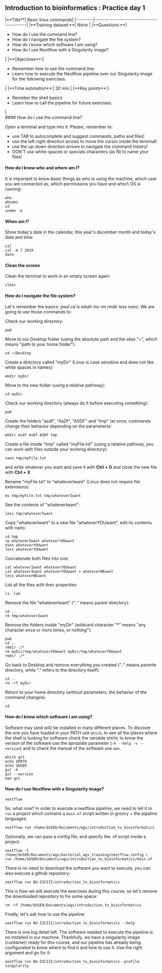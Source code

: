 ## Introduction to bioinformatics : Practice day 1

<div class="tables-start"></div>
|**Title**| Basic linux commands|
|---------|-------------------------------------------|
|**Training dataset:**| None |
|**Questions:**| <ul><li>How do I use the command line?</li><li>How do I navigate the file system?</li><li>How do I know which software I am using?</li><li>How do I use Nextflow with a Singularity image?</li></ul>|
|**Objectives**:|<ul><li>Remember how to use the command line.</li><li>Learn how to execute the Nextflow pipeline over our Singularity image for the following exercises.</li></ul>|
|**Time estimation**:| 30 min |
|**Key points**:|<ul><li>Remeber the shell basics</li><li>Learn how to call the pipeline for future exercises.</li></ul>|

<div class="tables-end"></div>
#### How do I use the command line?

Open a terminal and type into it. Please, remember to:
* use TAB to autocomplete and suggest commands, paths and files!
* use the left-right direction arrows to move the cursor inside the terminal!
* use the up-down direction arrows to navigate the command history!
* DON'T use white-spaces or specials characters (as Ñ) to name your files!

#### How do I know who and where am I?

It is important to know basic things as who is using the machine, which user you are connected as, which permissions you have and which OS is running:
```
who
whoami
id
uname -a
```

#### When am I?

Show today's date in the calendar, this year's december month and today's date and time:
```
cal
cal -m 7 2019
date
```

#### Clean the screen

Clean the terminal to work in an empty screen again:
```
clear
```

#### How do I navigate the file system?

Let's remember the basics: *pwd cd ls mkdir mv rm rmdir less nano*. We are going to use those commands to:

Check our working directory:

```
pwd
```

Move to our Desktop folder (using the absolute path and the alias "~", which means "path to your home folder"):

```
cd ~/Desktop
```

Create a directory called "myDir" (Linux is case sensitive and does not like white spaces in names):

```
mkdir myDir
```

Move to the new folder (using a relative pathway):

```
cd myDir
```

Check our working directory (always do it before executing something):

```
pwd
```

Create the folders "asdf", "AsDf", "ASDF" and "tmp" (at once, commands change their behavior depending on the parameters):

```
mkdir asdf AsDf ASDF tmp
```

Create a file inside "tmp" called "myFile.txt" (using a relative pathway, you can work with files outside your working directory):

```
nano tmp/myFile.txt
```

and write whatever you want and save it with __Ctrl + O__ and close the new file with __Ctrl + X__

Rename "myFile.txt" to "whateverIwant" (Linux does not require file extensions):

```
mv tmp/myFile.txt tmp/whateverIwant
```

See the contents of "whateverIwant":

```
less tmp/whateverIwant
```

Copy "whateverIwant" to a new file "whateverYOUwant", edit its contents with nano:

```
cd tmp
cp whateverIwant whateverYOUwant
nano whateverYOUwant
less whateverYOUwant
```

Concatenate both files into one:

```
cat whateverIwant whateverYOUwant
cat whateverIwant whateverYOUwant > whateverWEwant
less whateverWEwant
```

List all the files with their properties:

```
ls -lah
```

Remove the file "whateverIwant" (".." means parent directory):

```
cd ..
rm tmp/whateverIwant
```

Remove the folders inside "myDir" (wildcard character "\*" means "any character once or more times, or nothing"):

```
pwd
cd ..
rmdir ./*
rm myDir/tmp/whateverYOUwant myDir/tmp/whateverYOUwant
rmdir ./*
```

Go back to Desktop and remove everything you created (".." means parente directory, while "." refers to the directory itself):

```
cd ..
rm -rf myDir
```

Return to your home directory (without parameters, the behavior of the command changes):

```
cd
```

#### How do I know which software I am using?

Software may (and will) be installed in many different places. To discover the one you have loaded in your PATH use `which`, to see all the places where the shell is looking for software check the variable `$PATH`, to know the version of the software use the apropiate parameter (`-h --help -v --version`) and to check the manual of the software use `man`.

```
which git
echo $PATH
echo $USER
git -h
git --version
man git
```

#### How do I use Nextflow with a Singularity image?

```
nextflow
```

So, what now? In order to execute a nextflow pipeline, we need to tell it to `run` a project which contains a `main.nf` script written in groovy + the pipeline languages:

```
nextflow run /home/$USER/Documents/wgs/introduction_to_bioinformatics
```

Optionally, we can pass a config file, and specify the .nf script inside a project:

```
nextflow -C /home/$USER/Documents/wgs/bacterial_wgs_training/nextflow.config \
run /home/$USER/Documents/wgs/introduction_to_bioinformatics/main.nf
```

There is no need to download the software you want to execute, you can also execute a github repository:

```
nextflow run BU-ISCIII/introduction_to_bioinformatics
```

This is how we will execute the exercises during this course, so let's remove the downloaded repository to fre some space:

```
rm -rf /home/$USER/Documents/wgs/introduction_to_bioinformatics
```

Finally, let's ask how to use the pipeline:

```
nextflow run BU-ISCIII/introduction_to_bioinformatics --help
```

There is one big detail left. The software needed to execute the pipeline is no installed in our machine. Thankfully, we have a singularity image (container) ready for this course, and our pipeline has already being configurated to know where to find it and how to use it. Use the right argument and go for it:

```
nextflow run BU-ISCIII/introduction_to_bioinformatics -profile singularity
```
